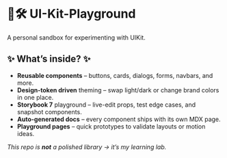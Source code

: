 # 🎨🛠️ UI-Kit-Playground

A personal sandbox for experimenting with UIKit.  

## ✨ What’s inside? ✨

- **Reusable components** – buttons, cards, dialogs, forms, navbars, and more.
- **Design-token driven** theming – swap light/dark or change brand colors in one place.
- **Storybook 7** playground – live-edit props, test edge cases, and snapshot components.
- **Auto-generated docs** – every component ships with its own MDX page.
- **Playground pages** – quick prototypes to validate layouts or motion ideas.

_This repo is **not** a polished library -> it’s my learning lab._
